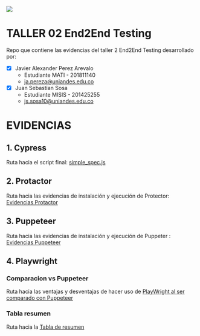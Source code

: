 ![](https://raw.github.com/japereza/miso4208-taller02-e2e/master/src/common/images/logo-uniandes.png)

# TALLER 02 End2End Testing

Repo que contiene las evidencias del taller 2 End2End Testing desarrollado por:

- [x] Javier Alexander Perez Arevalo
    - Estudiante MATI - 201811140
    - ja.pereza@uniandes.edu.co
- [x] Juan Sebastian Sosa
    - Estudiante MISIS - 201425255
    - js.sosa10@uniandes.edu.co

# EVIDENCIAS

## 1. Cypress

Ruta hacia el script final: [simple_spec.js](https://github.com/japereza/miso4208-taller02-e2e/blob/master/cypress/cypress/integration/simple_spec.js)

## 2. Protactor

Ruta hacia las evidencias de instalación y ejecución de Protector: [Evidencias Protactor](https://github.com/japereza/miso4208-taller02-e2e/wiki/Evidencias-Protactor)

## 3. Puppeteer

Ruta hacia las evidencias de instalación y ejecución de Puppeter : [Evidencias Puppeteer](https://github.com/japereza/miso4208-taller02-e2e/wiki/Evidencias-Puppeteer)

## 4. Playwright

### Comparacion vs Puppeteer

Ruta hacia las ventajas y desventajas de hacer uso de [PlayWright al ser comparado con Puppeteer](https://github.com/japereza/miso4208-taller02-e2e/wiki/PlayWright-al-ser-comparado-con-Puppeteer)

### Tabla resumen

Ruta hacia la [Tabla de resumen](https://github.com/japereza/miso4208-taller02-e2e/wiki/Tabla-de-resumen)
